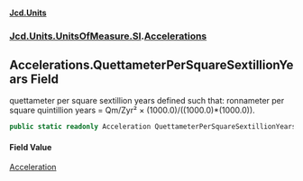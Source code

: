 #### [Jcd.Units](index.md 'index')
### [Jcd.Units.UnitsOfMeasure.SI](Jcd.Units.UnitsOfMeasure.SI.md 'Jcd.Units.UnitsOfMeasure.SI').[Accelerations](Accelerations.md 'Jcd.Units.UnitsOfMeasure.SI.Accelerations')

## Accelerations.QuettameterPerSquareSextillionYears Field

quettameter per square sextillion years defined such that: ronnameter per square quintillion years = Qm/Zyr² ×
(1000.0)/((1000.0)*(1000.0)).

```csharp
public static readonly Acceleration QuettameterPerSquareSextillionYears;
```

#### Field Value
[Acceleration](Acceleration.md 'Jcd.Units.UnitTypes.Acceleration')